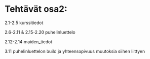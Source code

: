 <h1>Tehtävät osa2:</h1>

<p>2.1-2.5 kurssitiedot</p>
<p>2.6-2.11 & 2.15-2.20 puhelinluettelo</p>
<p>2.12-2.14 maiden_tiedot</p>

<p>3.11 puhelinluettelon build ja yhteensopivuus muutoksia siihen liittyen</p>
